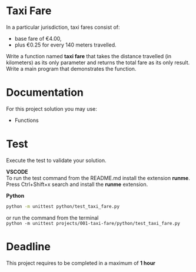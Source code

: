# Taxi Fare

In a particular jurisdiction, taxi fares consist of: 
- base fare of €4.00, 
- plus €0.25 for every 140 meters travelled. 

Write a function named **taxi fare** that takes the distance travelled (in kilometers) as its only parameter 
and returns the total fare as its only result. 
Write a main program that demonstrates the function.

# Documentation

For this project solution you may use:

- Functions

# Test
Execute the test to validate your solution.  

**VSCODE**   
To run the test command from the README.md install the extension **runme**. 
Press Ctrl+Shift+x search and install the **runme** extension. 


**Python**

```sh
python -m unittest python/test_taxi_fare.py
```

or run the command from the terminal  
`python -m unittest projects/001-taxi-fare/python/test_taxi_fare.py`


# Deadline

This project requires to be completed in a maximum of **1 hour**
